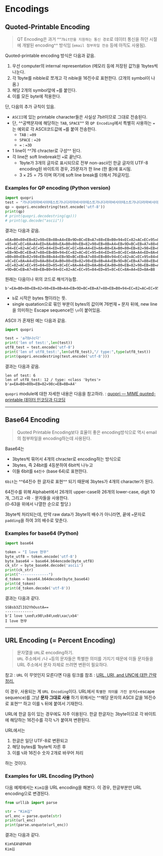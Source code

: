 # Encodings

## Quoted-Printable Encoding

> QT Encoding은 과거 ^^`7bit만을 지원하는 통신 경로`로 데이터 통신을 하던 시절에 개발된 encoding^^ 방식임   (`email 첨부파일 전송` 등에 아직도 사용됨).

Quoted-printable encoding 방식은 다음과 같음.

1. 우선 computer의 internal representation (메모리 등에 저장된 값?)을 1bytes씩 나눈다.
2. 각 1byte를 nibble로 쪼개고 각 nible을 16진수로 표현한다. (2개의 symbol이 나옴.)
3. 해당 2개의 symbol앞에 `=`를 붙인다.
4. 이를 모든 byte에 적용한다.

단, 다음의 추가 규칙이 있음.

* `ASCII`에 있는 printable character들은 사실상 7bit이므로 그대로 전송된다.
* 단, ^^공백문자에 해당하는 `TAB`, `SPACE`^^ 와 `QP Encoding`에서 특별히 사용하는 `=`는 예외로 각 ASCII코드값에 `=`를 붙여 전송한다. 
    * `TAB` : `=09`
    * `SPACE` : `=20`
    * `=` : `=3D`
* 1 line이 ^^76 chracter로 구성^^ 된다.
* 각 line은 soft linebreak인 `=`로 끝난다.
    * 1byte가 3개의 글자로 표시되므로 전부 non-ascii인 한글 글자의 UTF-8 encoding된 바이트의 경우, 25문자가 한 line (한 줄)에 표시됨.
    * $3 \times 25 =75$ 이며 여기에 soft line break를 더해서 76글자임.  

### Examples for QP encoding (Python version)

```python
import quopri
test = "가나다라마바사아테스트가나다라마바사아테스트가나다라마바사아테스트가나다라마바사아테스트가나다라마바사아테스트가나다라마바사아테스트"
qp = quopri.encodestring(test.encode('utf-8'))
print(qp)
# print(quopri.decodestring(qp)))
# print(qp.decode("ascii"))
```

결과는 다음과 같음.

```
=EA=B0=80=EB=82=98=EB=8B=A4=EB=9D=BC=EB=A7=88=EB=B0=94=EC=82=AC=EC=95=84=ED=
=85=8C=EC=8A=A4=ED=8A=B8=EA=B0=80=EB=82=98=EB=8B=A4=EB=9D=BC=EB=A7=88=EB=B0=
=94=EC=82=AC=EC=95=84=ED=85=8C=EC=8A=A4=ED=8A=B8=EA=B0=80=EB=82=98=EB=8B=A4=
=EB=9D=BC=EB=A7=88=EB=B0=94=EC=82=AC=EC=95=84=ED=85=8C=EC=8A=A4=ED=8A=B8=EA=
=B0=80=EB=82=98=EB=8B=A4=EB=9D=BC=EB=A7=88=EB=B0=94=EC=82=AC=EC=95=84=ED=85=
=8C=EC=8A=A4=ED=8A=B8=EA=B0=80=EB=82=98=EB=8B=A4=EB=9D=BC=EB=A7=88=EB=B0=94=
=EC=82=AC=EC=95=84=ED=85=8C=EC=8A=A4=ED=8A=B8=EA=B0=80=EB=82=98=EB=8B=A4=EB=
=9D=BC=EB=A7=88=EB=B0=94=EC=82=AC=EC=95=84=ED=85=8C=EC=8A=A4=ED=8A=B8
```

원래는 다음이나 위의 코드로 해석가능함.

```
b'=EA=B0=80=EB=82=98=EB=8B=A4=EB=9D=BC=EB=A7=88=EB=B0=94=EC=82=AC=EC=95=84=ED=\n=85=8C=EC=8A=A4=ED=8A=B8=EA=B0=80=EB=82=98=EB=8B=A4=EB=9D=BC=EB=A7=88=EB=B0=\n=94=EC=82=AC=EC=95=84=ED=85=8C=EC=8A=A4=ED=8A=B8=EA=B0=80=EB=82=98=EB=8B=A4=\n=EB=9D=BC=EB=A7=88=EB=B0=94=EC=82=AC=EC=95=84=ED=85=8C=EC=8A=A4=ED=8A=B8=EA=\n=B0=80=EB=82=98=EB=8B=A4=EB=9D=BC=EB=A7=88=EB=B0=94=EC=82=AC=EC=95=84=ED=85=\n=8C=EC=8A=A4=ED=8A=B8=EA=B0=80=EB=82=98=EB=8B=A4=EB=9D=BC=EB=A7=88=EB=B0=94=\n=EC=82=AC=EC=95=84=ED=85=8C=EC=8A=A4=ED=8A=B8=EA=B0=80=EB=82=98=EB=8B=A4=EB=\n=9D=BC=EB=A7=88=EB=B0=94=EC=82=AC=EC=95=84=ED=85=8C=EC=8A=A4=ED=8A=B8'
```

* `b`로 시작은 bytes 형이라는 뜻.
* single quatation으로 묶인 부분이 bytes의 값이며 76번재 `=` 문자 뒤에, new line을 의미하는 Escape sequence인 `\n`이 붙어있음.

ASCII 가 혼재된 예는 다음과 같음.

```python
import quopri

test = 'a가b나c다'
print('len of test:',len(test))
utf8_test = test.encode('utf-8')
print('len of utf8_test:',len(utf8_test),"/ type:",type(utf8_test))
print(quopri.encodestring(test.encode('utf-8')))
```

결과는 다음과 같음.

```
len of test: 6
len of utf8_test: 12 / type: <class 'bytes'>
b'a=EA=B0=80b=EB=82=98c=EB=8B=A4'
```

`quopri` module에 대한 자세한 내용은 다음을 참고하라. : [quopri — MIME quoted-printable 데이터 인코딩과 디코딩](https://docs.python.org/ko/3/library/quopri.html)

---

## Base64 Encoding

> Quoted Printable Encoding보다 효율이 좋은 encoding방식으로 역시 email의 첨부파일을 encoding하는데 사용된다.

Base64는 

* 3bytes씩 묶어서 4개의 chracter로 encoding하는 방식으로 
* 3bytes, 즉 24bit를 4등분하여 6bit씩 나누고 
* 이들 6bit를 `64진수` (base 64)로 표현한다. 

`6bit`는 ^^64진수 한 글자로 표현^^ 되기 때문에 3bytes가 4개의 character가 된다.

64진수를 위해 Alphabet에서 26개의 upper-case와 26개의 lower-case, digit 10개, 그리고 `+`와 `-` 문자들을 사용한다.  
(0-63을 위에서 나열한 순으로 할당.)

3byte씩 처리되는데, 만약 raw data가 3byte의 배수가 아니라면, 끝에 `=`문자로 `padding`을 하여 3의 배수로 맞춘다.

### Examples for base64 (Python)

```python
import base64

token = "I love 현무"
byte_utf8 = token.encode('utf-8')
byte_base64 = base64.b64encode(byte_utf8)
ck_str = byte_base64.decode('ascii')
print(ck_str)
print("-------------")
d_token = base64.b64decode(byte_base64)
print(d_token)
print(d_token.decode('utf-8'))
```

결과는 다음과 같다.

```
SSBsb3ZlIO2YhOustA==
-------------
b'I love \xed\x98\x84\xeb\xac\xb4'
I love 현무
```

---

## URL Encoding (= Percent Encoding)

> 문자열을 `URL`로 encoding하기.  
> `URL` 주소에서 `/`나 `=`등의 문자들은 특별한 의미를 가지기 때문에 이들 문자들을 URL 주소에서 문자 자체로 쓰려면 변환이 필요하다.

참고 : `URL` 이 무엇인지 모른다면 다음 링크를 참조 : [URL, URI, and UNC에 대한 간략 정리.](https://dsaint31.tistory.com/entry/CE-URL-URI-and-UNC)

이 경우, 사용되는 게 `URL Encoding`이다. URL에서 `특별한 의미를 가진 문자`(=escape sequence)를 그냥 **문자 그대로 사용** 하기 위해서는 ^^해당 문자의 ASCII 값을 16진수로 표현^^ 하고 이를 `%` 뒤에 붙여서 기재한다.

URL에 한글 등이 있는 경우에도 자주 이용된다. 한글 한글자는 3byte이므로 각 바이트에 해당하는 16진수를 각각 `%`가 붙여져 변환된다.

URL에서는 

1. 한글은 일단 UTF-8로 변환되고 
2. 해당 bytes를 1byte씩 자른 후 
3. 이를 `%`와 16진수 숫자 2개로 바꾸어 처리

하는 것이다.

### Examples for URL Encoding (Python)

다음 예제에서는 `Kim김`을 URL encoding을 해본다. 이 경우, 한글부분만 URL encoding으로 변경된다.

```Python
from urllib import parse

str = "Kim김"
url_enc = parse.quote(str)
print(url_enc)
print(parse.unquote(url_enc))
```

결과는 다음과 같다.

```
Kim%EA%B9%80
Kim김
```

